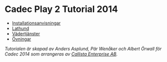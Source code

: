 Cadec Play 2 Tutorial 2014
====================

* [Installationsanvisningar](Installationsanvisningar)
* [Lathund](Lathund)
* [Vädertjänster](Vädertjänster)
* [Övningar](Övningar)


*Tutorialen är skapad av Anders Asplund, Pär Wenåker och Albert Örwall för Cadec 2014 som arrangeras av [Callista Enterprise AB](http://callistaenterprise.se/).*

